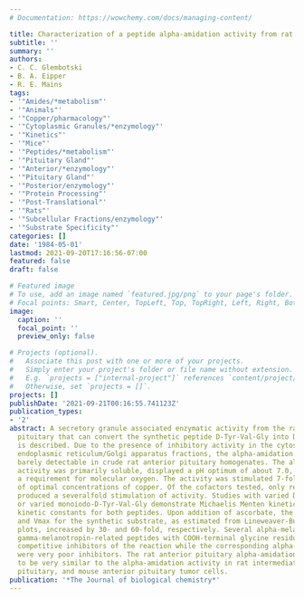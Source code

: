 ```yaml
---
# Documentation: https://wowchemy.com/docs/managing-content/

title: Characterization of a peptide alpha-amidation activity from rat anterior pituitary.
subtitle: ''
summary: ''
authors:
- C. C. Glembotski
- B. A. Eipper
- R. E. Mains
tags:
- '"Amides/*metabolism"'
- '"Animals"'
- '"Copper/pharmacology"'
- '"Cytoplasmic Granules/*enzymology"'
- '"Kinetics"'
- '"Mice"'
- '"Peptides/*metabolism"'
- '"Pituitary Gland"'
- '"Anterior/*enzymology"'
- '"Pituitary Gland"'
- '"Posterior/enzymology"'
- '"Protein Processing"'
- '"Post-Translational"'
- '"Rats"'
- '"Subcellular Fractions/enzymology"'
- '"Substrate Specificity"'
categories: []
date: '1984-05-01'
lastmod: 2021-09-20T17:16:56-07:00
featured: false
draft: false

# Featured image
# To use, add an image named `featured.jpg/png` to your page's folder.
# Focal points: Smart, Center, TopLeft, Top, TopRight, Left, Right, BottomLeft, Bottom, BottomRight.
image:
  caption: ''
  focal_point: ''
  preview_only: false

# Projects (optional).
#   Associate this post with one or more of your projects.
#   Simply enter your project's folder or file name without extension.
#   E.g. `projects = ["internal-project"]` references `content/project/deep-learning/index.md`.
#   Otherwise, set `projects = []`.
projects: []
publishDate: '2021-09-21T00:16:55.741123Z'
publication_types:
- '2'
abstract: A secretory granule associated enzymatic activity from the rat anterior
  pituitary that can convert the synthetic peptide D-Tyr-Val-Gly into D-Tyr-Val-NH2
  is described. Due to the presence of inhibitory activity in the cytosol and rough
  endoplasmic reticulum/Golgi apparatus fractions, the alpha-amidation activity is
  barely detectable in crude rat anterior pituitary homogenates. The alpha-amidation
  activity was primarily soluble, displayed a pH optimum of about 7.0, and showed
  a requirement for molecular oxygen. The activity was stimulated 7-fold by the addition
  of optimal concentrations of copper. Of the cofactors tested, only reduced ascorbate
  produced a severalfold stimulation of activity. Studies with varied D-Tyr-Val-Gly
  or varied monoiodo-D-Tyr-Val-Gly demonstrate Michaelis Menten kinetics with indistinguishable
  kinetic constants for both peptides. Upon addition of ascorbate, the apparent Km
  and Vmax for the synthetic substrate, as estimated from Lineweaver-Burk and Eadie-Hofstee
  plots, increased by 30- and 60-fold, respectively. Several alpha-melanotropin- and
  gamma-melanotropin-related peptides with COOH-terminal glycine residues were effective
  competitive inhibitors of the reaction while the corresponding alpha-amidated peptides
  were very poor inhibitors. The rat anterior pituitary alpha-amidation activity appears
  to be very similar to the alpha-amidation activity in rat intermediate and neural
  pituitary, and mouse anterior pituitary tumor cells.
publication: '*The Journal of biological chemistry*'
---
```

